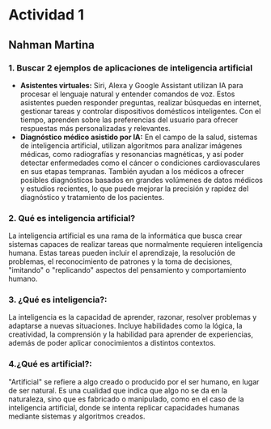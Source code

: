 # Actividad 1 
## Nahman Martina

### 1. Buscar 2 ejemplos de aplicaciones de inteligencia artificial
* **Asistentes virtuales:** Siri, Alexa y Google Assistant utilizan IA para procesar el lenguaje natural y entender comandos de voz. Estos asistentes pueden responder preguntas, realizar búsquedas en internet, gestionar tareas y controlar dispositivos domésticos inteligentes. Con el tiempo, aprenden sobre las preferencias del usuario para ofrecer respuestas más personalizadas y relevantes.
* **Diagnóstico médico asistido por IA:** En el campo de la salud, sistemas de inteligencia artificial, utilizan algoritmos para analizar imágenes médicas, como radiografías y resonancias magnéticas, y así poder detectar enfermedades como el cáncer o condiciones cardiovasculares en sus etapas tempranas. También ayudan a los médicos a ofrecer posibles diagnósticos basados en grandes volúmenes de datos médicos y estudios recientes, lo que puede mejorar la precisión y rapidez del diagnóstico y tratamiento de los pacientes.

### 2. Qué es inteligencia artificial?
La inteligencia artificial es una rama de la informática que busca crear sistemas capaces de realizar tareas que normalmente requieren inteligencia humana. Estas tareas pueden incluir el aprendizaje, la resolución de problemas, el reconocimiento de patrones y la toma de decisiones, "imitando" o "replicando" aspectos del pensamiento y comportamiento humano.
### 3. ¿Qué es inteligencia?: 
La inteligencia es la capacidad de aprender, razonar, resolver problemas y adaptarse a nuevas situaciones. Incluye habilidades como la lógica, la creatividad, la comprensión y la habilidad para aprender de experiencias, además de poder aplicar conocimientos a distintos contextos.

### 4.¿Qué es artificial?:
"Artificial" se refiere a algo creado o producido por el ser humano, en lugar de ser natural. Es una cualidad que indica que algo no se da en la naturaleza, sino que es fabricado o manipulado, como en el caso de la inteligencia artificial, donde se intenta replicar capacidades humanas mediante sistemas y algoritmos creados.
